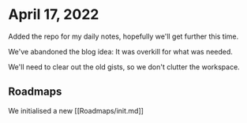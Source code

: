 # April 17, 2022

Added the repo for my daily notes, hopefully we'll get further this time.

We've abandoned the blog idea: It was overkill for what was needed.

We'll need to clear out the old gists, so we don't clutter the workspace.

## Roadmaps

We initialised a new [[Roadmaps/init.md]]
